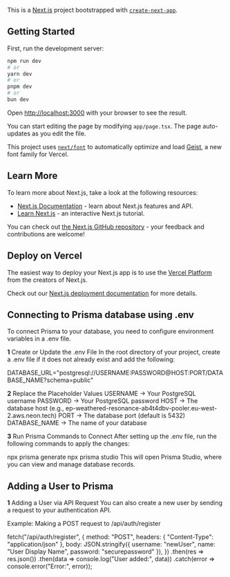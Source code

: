 This is a [Next.js](https://nextjs.org) project bootstrapped with [`create-next-app`](https://nextjs.org/docs/app/api-reference/cli/create-next-app).

## Getting Started

First, run the development server:

```bash
npm run dev
# or
yarn dev
# or
pnpm dev
# or
bun dev
```

Open [http://localhost:3000](http://localhost:3000) with your browser to see the result.

You can start editing the page by modifying `app/page.tsx`. The page auto-updates as you edit the file.

This project uses [`next/font`](https://nextjs.org/docs/app/building-your-application/optimizing/fonts) to automatically optimize and load [Geist](https://vercel.com/font), a new font family for Vercel.

## Learn More

To learn more about Next.js, take a look at the following resources:

- [Next.js Documentation](https://nextjs.org/docs) - learn about Next.js features and API.
- [Learn Next.js](https://nextjs.org/learn) - an interactive Next.js tutorial.

You can check out [the Next.js GitHub repository](https://github.com/vercel/next.js) - your feedback and contributions are welcome!

## Deploy on Vercel

The easiest way to deploy your Next.js app is to use the [Vercel Platform](https://vercel.com/new?utm_medium=default-template&filter=next.js&utm_source=create-next-app&utm_campaign=create-next-app-readme) from the creators of Next.js.

Check out our [Next.js deployment documentation](https://nextjs.org/docs/app/building-your-application/deploying) for more details.


## Connecting to Prisma database using .env
To connect Prisma to your database, you need to configure environment variables in a .env file.

**1** Create or Update the .env File
In the root directory of your project, create a .env file if it does not already exist and add the following:

DATABASE_URL="postgresql://USERNAME:PASSWORD@HOST:PORT/DATABASE_NAME?schema=public"

**2** Replace the Placeholder Values
USERNAME → Your PostgreSQL username
PASSWORD → Your PostgreSQL password
HOST → The database host (e.g., ep-weathered-resonance-ab4t4dbv-pooler.eu-west-2.aws.neon.tech)
PORT → The database port (default is 5432)
DATABASE_NAME → The name of your database

**3** Run Prisma Commands to Connect
After setting up the .env file, run the following commands to apply the changes:

npx prisma generate
npx prisma studio
This will open Prisma Studio, where you can view and manage database records.


## Adding a User to Prisma ##

**1** Adding a User via API Request
You can also create a new user by sending a request to your authentication API.

Example: Making a POST request to /api/auth/register

fetch("/api/auth/register", {
  method: "POST",
  headers: { "Content-Type": "application/json" },
  body: JSON.stringify({
    username: "newUser",
    name: "User Display Name",
    password: "securepassword"
  }),
})
  .then(res => res.json())
  .then(data => console.log("User added:", data))
  .catch(error => console.error("Error:", error));
